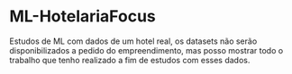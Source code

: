 # ML-HotelariaFocus
 Estudos de ML com dados de um hotel real, os datasets não serão disponibilizados a pedido do empreendimento, mas posso mostrar todo o trabalho que tenho realizado a fim de estudos com esses dados.
